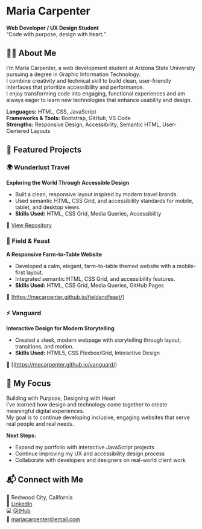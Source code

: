 # Maria Carpenter  
**Web Developer / UX Design Student**  
“Code with purpose, design with heart.”


## 👩‍💻 About Me  
I’m Maria Carpenter, a web development student at Arizona State University pursuing a degree in Graphic Information Technology.  
I combine creativity and technical skill to build clean, user-friendly interfaces that prioritize accessibility and performance.  
I enjoy transforming code into engaging, functional experiences and am always eager to learn new technologies that enhance usability and design.  

**Languages:** HTML, CSS, JavaScript  
**Frameworks & Tools:** Bootstrap, GitHub, VS Code  
**Strengths:** Responsive Design, Accessibility, Semantic HTML, User-Centered Layouts  



## 💼 Featured Projects  

### 🌍 Wunderlust Travel  
**Exploring the World Through Accessible Design**  
- Built a clean, responsive layout inspired by modern travel brands.  
- Used semantic HTML, CSS Grid, and accessibility standards for mobile, tablet, and desktop views.  
- **Skills Used:** HTML, CSS Grid, Media Queries, Accessibility  

🔗 [View Repository](https://github.com/MECarpenter/wunderlust)



### 🌾 Field & Feast  
**A Responsive Farm-to-Table Website**  
- Developed a calm, elegant, farm-to-table themed website with a mobile-first layout.  
- Integrated semantic HTML, CSS Grid, and accessibility features.  
- **Skills Used:** HTML, CSS Grid, Media Queries, GitHub Pages  

🔗 [https://mecarpenter.github.io/fieldandfeast/]



### ⚡ Vanguard  
**Interactive Design for Modern Storytelling**  
- Created a sleek, modern webpage with storytelling through layout, transitions, and motion.  
- **Skills Used:** HTML5, CSS Flexbox/Grid, Interactive Design  

🔗 [(https://mecarpenter.github.io/vanguard/)


## 🌟 My Focus  
Building with Purpose, Designing with Heart  
I’ve learned how design and technology come together to create meaningful digital experiences.  
My goal is to continue developing inclusive, engaging websites that serve real people and real needs.  

**Next Steps:**  
- Expand my portfolio with interactive JavaScript projects  
- Continue improving my UX and accessibility design process  
- Collaborate with developers and designers on real-world client work  


## 📬 Connect with Me  
📍 Redwood City, California  
🔗 [LinkedIn](https://linkedin.com/in/mariacarpenter1)  
💻 [GitHub](https://github.com/MECarpenter)  
📧 mariacarpenter@email.com  


